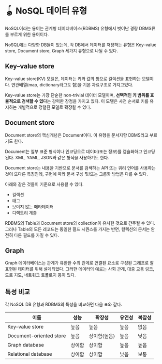 # 🪀 NoSQL 데이터 유형

NoSQL이라는 용어는 관계형 데이터베이스(RDBMS) 유형에서 벗어난 경량 DBMS류를 부르게 위한 용어이다.

NoSQL에는 다양한 DB들이 있는데, 각 DB에서 데이터를 저장하는 유형은 Key–value store, Document store, Graph 세가지 유형으로 나뉠 수 있다.  

## Key–value store

Key–value store(KV) 모델은, 데이터는 키와 값의 쌍으로 컬렉션을 표현하는 모델이다. 연관배열(map, dictionary라고도 함)을 기본 자료구조로 가지고있다.

Key–value store는 가장 단순한 non-trivial 데이터 모델이며, **선택적인 키 범위를 효율적으로 검색할 수 있다**는 강력한 장점을 가지고 있다. 이 모델은 사전 순서로 키를 유지하는 개별적으로 정렬된 모델로 확장될 수 있다.

## Document store

Document store의 핵심개념은 Document이다. 이 유형을 문서지향 DBMS라고 부르기도 한다.

Document는 일부 표준 형식이나 인코딩으로 데이터(또는 정보)를 캡슐화하고 인코딩된다. XML, YAML, JSON와 같은 형식을 사용하기도 한다.

Document store는 내용을 기반으로 문서를 검색하는 API 또는 쿼리 언어를 사용하는 것이 또다른 특징인데, 구현에 따라 문서 구성 및/또는 그룹화 방법은 다를 수 있다.

아래와 같은 것들이 기준으로 사용될 수 있다.

- 컬렉션
- 태그
- 보이지 않는 메타데이터
- 디렉토리 계층

RDBMS의 Table과 Document store의 collection이 유사한 것으로 간주될 수 있다. 그러나 Table의 모든 레코드는 동일한 필드 시퀀스를 가지는 반면, 컬렉션의 문서는 완전히 다른 필드를 가질 수 있다.

## Graph

Graph 데이터베이스는 관계가 유한한 수의 관계로 연결된 요소로 구성된 그래프로 잘 표현된 데이터를 위해 설계되었다. 그러한 데이터의 예로는 사회 관계, 대중 교통 링크, 도로 지도, 네트워크 토폴로지 등이 있다.

## 특성 비교

각 NoSQL DB 유형과 RDBMS의 특성을 비교하면 다음 표와 같다.

|이름|성능|확장성|유연성|복잡성|
|-|-|-|-|-|
|Key–value store|높음|높음|높음|없음|
|Document-oriented store|높음|상이함(높음)|높음|낮음|
|Graph database|상이함|상이함|높음|높음|
|Relational database|상이함|상이함|낮음|보통|
